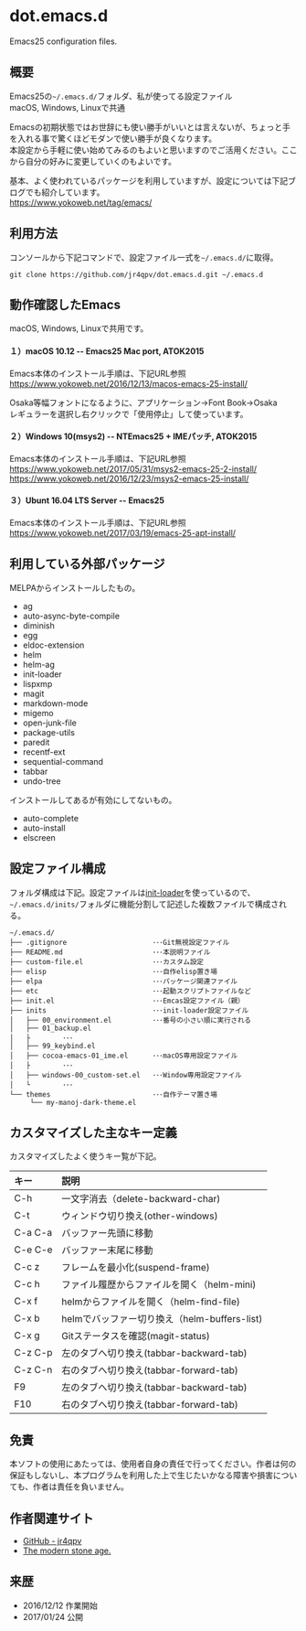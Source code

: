 dot.emacs.d
============
Emacs25 configuration files.

概要
----
Emacs25の`~/.emacs.d/`フォルダ、私が使ってる設定ファイル  
macOS, Windows, Linuxで共通

Emacsの初期状態ではお世辞にも使い勝手がいいとは言えないが、ちょっと手を入れる事で驚くほどモダンで使い勝手が良くなります。  
本設定から手軽に使い始めてみるのもよいと思いますのでご活用ください。ここから自分の好みに変更していくのもよいです。

基本、よく使われているパッケージを利用していますが、設定については下記ブログでも紹介しています。  
<https://www.yokoweb.net/tag/emacs/>

利用方法
---------
コンソールから下記コマンドで、設定ファイル一式を`~/.emacs.d/`に取得。

```
git clone https://github.com/jr4qpv/dot.emacs.d.git ~/.emacs.d
```

動作確認したEmacs
-------------------
macOS, Windows, Linuxで共用です。

#### １）macOS 10.12 -- Emacs25 Mac port, ATOK2015
Emacs本体のインストール手順は、下記URL参照  
<https://www.yokoweb.net/2016/12/13/macos-emacs-25-install/>

Osaka等幅フォントになるように、アプリケーション→Font Book→Osaka  
レギュラーを選択し右クリックで「使用停止」して使っています。

#### ２）Windows 10(msys2) -- NTEmacs25 + IMEパッチ, ATOK2015
Emacs本体のインストール手順は、下記URL参照  
<https://www.yokoweb.net/2017/05/31/msys2-emacs-25-2-install/>  
<https://www.yokoweb.net/2016/12/23/msys2-emacs-25-install/>

#### ３）Ubunt 16.04 LTS Server -- Emacs25
Emacs本体のインストール手順は、下記URL参照  
<https://www.yokoweb.net/2017/03/19/emacs-25-apt-install/>

利用している外部パッケージ
-----------------------------
MELPAからインストールしたもの。

- ag
- auto-async-byte-compile
- diminish
- egg
- eldoc-extension
- helm
- helm-ag
- init-loader
- lispxmp
- magit
- markdown-mode
- migemo
- open-junk-file
- package-utils
- paredit
- recentf-ext
- sequential-command
- tabbar
- undo-tree

インストールしてあるが有効にしてないもの。

- auto-complete
- auto-install
- elscreen

設定ファイル構成
------------------
フォルダ構成は下記。設定ファイルは[init-loader](https://www.yokoweb.net/2017/01/08/emacs-init-loader/)を使っているので、`~/.emacs.d/inits/`フォルダに機能分割して記述した複数ファイルで構成される。

```
~/.emacs.d/
├── .gitignore                     ･･･Git無視設定ファイル
├── README.md                      ･･･本説明ファイル 
├── custom-file.el                 ･･･カスタム設定
├── elisp                          ･･･自作elisp置き場
├── elpa                           ･･･パッケージ関連ファイル
├── etc                            ･･･起動スクリプトファイルなど
├── init.el                        ･･･Emcas設定ファイル（親）
├── inits                          ･･･init-loader設定ファイル
│   ├── 00_environment.el          ･･･番号の小さい順に実行される
│   ├── 01_backup.el
│   ├        ･･･
│   ├── 99_keybind.el
│   ├── cocoa-emacs-01_ime.el      ･･･macOS専用設定ファイル
│   ├        ･･･
│   ├── windows-00_custom-set.el   ･･･Window専用設定ファイル
│   └        ･･･
└── themes                         ･･･自作テーマ置き場
     └── my-manoj-dark-theme.el
```

カスタマイズした主なキー定義
-------------------------------
カスタマイズしたよく使うキー覧が下記。

|キー      | 説明                                           |
|:---------|:-----------------------------------------------|
|C-h       |一文字消去（delete-backward-char)               |
|C-t       |ウィンドウ切り換え(other-windows)               |
|C-a C-a   |バッファー先頭に移動                            |
|C-e C-e   |バッファー末尾に移動                            |
|C-c z     |フレームを最小化(suspend-frame)                 |
|C-c h     |ファイル履歴からファイルを開く（helm-mini)      |
|C-x f     |helmからファイルを開く（helm-find-file)         |
|C-x b     |helmでバッファー切り換え（helm-buffers-list)    |
|C-x g     |Gitステータスを確認(magit-status)               |
|C-z C-p   |左のタブへ切り換え(tabbar-backward-tab)         |
|C-z C-n   |右のタブへ切り換え(tabbar-forward-tab)          |
|F9        |左のタブへ切り換え(tabbar-backward-tab)         |
|F10       |右のタブへ切り換え(tabbar-forward-tab)          |

免責
----
本ソフトの使用にあたっては、使用者自身の責任で行ってください。作者は何の保証もしないし、本プログラムを利用した上で生じたいかなる障害や損害についても、作者は責任を負いません。

作者関連サイト
---------------
- [GitHub - jr4qpv](https://github.com/jr4qpv/)
- [The modern stone age.](https://www.yokoweb.net/)

来歴
----
* 2016/12/12 作業開始
* 2017/01/24 公開
